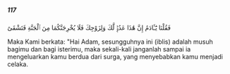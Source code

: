 ##### 117

<span class="ayah">فَقُلْنَا يَٰٓـَٔادَمُ إِنَّ هَٰذَا عَدُوٌّۭ لَّكَ وَلِزَوْجِكَ فَلَا يُخْرِجَنَّكُمَا مِنَ ٱلْجَنَّةِ فَتَشْقَىٰٓ</span>

<span class="ayah_translation">Maka Kami berkata: "Hai Adam, sesungguhnya ini (iblis) adalah musuh bagimu dan bagi isterimu, maka sekali-kali janganlah sampai ia mengeluarkan kamu berdua dari surga, yang menyebabkan kamu menjadi celaka.</span>
